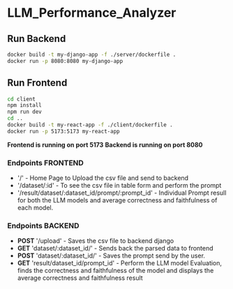 # LLM_Performance_Analyzer

## Run Backend

```bash
docker build -t my-django-app -f ./server/dockerfile .
docker run -p 8080:8080 my-django-app
```

## Run Frontend

```bash
cd client
npm install
npm run dev
cd ..
docker build -t my-react-app -f ./client/dockerfile .
docker run -p 5173:5173 my-react-app
```

**Frontend is running on port 5173**
**Backend is running on port 8080**

### Endpoints FRONTEND

- '/' - Home Page to Upload the csv file and send to backend
- '/dataset/:id' - To see the csv file in table form and perform the prompt
- '/result/dataset/:dataset_id/prompt/:prompt_id' - Individual Prompt resull for both the LLM models and average correctness and faithfulness of each model.


### Endpoints BACKEND

- **POST** '/upload' - Saves the csv file to backend django
- **GET** 'dataset/:dataset_id/' - Sends back the parsed data to frontend
- **POST** 'dataset/:dataset_id/' - Saves the prompt send by the user.
- **GET** 'result/dataset_id/prompt_id' - Perform the LLM model Evaluation, finds the correctness and faithfulness  of the model and displays the average correctness and faithfulness result